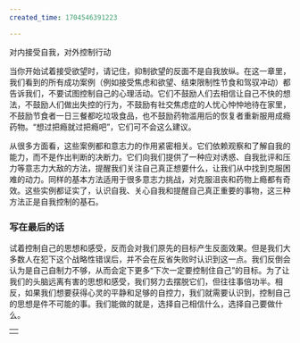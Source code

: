 ```yaml
---
created_time: 1704546391223

---
```

对内接受自我，对外控制行动

当你开始试着接受欲望时，请记住，抑制欲望的反面不是自我放纵。在这一章里，我们看到的所有成功案例（例如接受焦虑和欲望、结束限制性节食和驾驭冲动）都告诉我们，不要试图控制自己的心理活动。它们不鼓励人们去相信让自己不快的想法，不鼓励人们做出失控的行为，不鼓励有社交焦虑症的人忧心忡忡地待在家里，不鼓励节食者一日三餐都吃垃圾食品，也不鼓励药物滥用后的恢复者重新服用成瘾药物。“想过把瘾就过把瘾吧”，它们可不会这么建议。

从很多方面看，这些案例都和意志力的作用紧密相关。它们依赖观察和了解自我的能力，而不是作出判断的决断力。它们向我们提供了一种应对诱惑、自我批评和压力等意志力大敌的方法，提醒我们关注自己真正想要什么，让我们从中找到克服困难的动力。同样的基本方法适用于很多意志力挑战，对克服沮丧和药物上瘾都有奇效。这些实例都证实了，认识自我、关心自我和提醒自己真正重要的事物，这三种方法正是自我控制的基石。

### 写在最后的话

试着控制自己的思想和感受，反而会对我们原先的目标产生反面效果。但是我们大多数人在犯下这个战略性错误后，并不会在反省失败时认识到这一点。我们反倒会认为是自己自制力不够，从而会定下更多“下次一定要控制住自己”的目标。为了让我们的头脑远离有害的思想和感受，我们努力去摆脱它们，但往往事倍功半。相反，如果我们想要获得心灵的平静和足够的自控力，我们就需要认识到，控制自己的思想是件不可能的事。我们能做的就是，选择自己相信什么，选择自己要做什么。

|   |
|---|
||